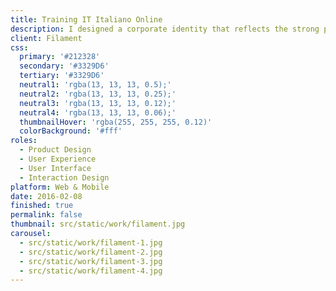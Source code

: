 ```yaml
---
title: Training IT Italiano Online
description: I designed a corporate identity that reflects the strong potential in online training, communicates with potential users as the company offers a vast and updated catalogue of IT courses.
client: Filament
css:
  primary: '#212328'
  secondary: '#3329D6'
  tertiary: '#3329D6'
  neutral1: 'rgba(13, 13, 13, 0.5);'
  neutral2: 'rgba(13, 13, 13, 0.25);'
  neutral3: 'rgba(13, 13, 13, 0.12);'
  neutral4: 'rgba(13, 13, 13, 0.06);'
  thumbnailHover: 'rgba(255, 255, 255, 0.12)'
  colorBackground: '#fff'
roles:
  - Product Design
  - User Experience
  - User Interface
  - Interaction Design
platform: Web & Mobile
date: 2016-02-08
finished: true
permalink: false
thumbnail: src/static/work/filament.jpg
carousel:
  - src/static/work/filament-1.jpg
  - src/static/work/filament-2.jpg
  - src/static/work/filament-3.jpg
  - src/static/work/filament-4.jpg
---
```

